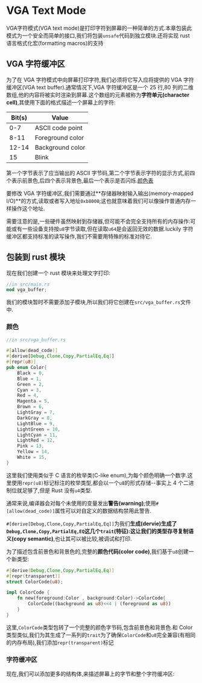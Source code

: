 # VGA Text Mode

VGA字符模式(VGA text mode)是打印字符到屏幕的一种简单的方式.本章包装此模式为一个安全而简单的接口,我们将包装`unsafe`代码到独立模块.还将实现 rust 语言格式化宏(formatting macros)的支持

## VGA 字符缓冲区

为了在 VGA 字符模式中向屏幕打印字符,我们必须将它写入应将提供的 VGA 字符缓冲区(VGA text buffer).通常情况下,VGA 字符缓冲区是一个 25 行,80 列的二维数组,他的内容将被实时渲染到屏幕.这个数组的元素被称为**字符单元(character cell)**,其使用下面的格式描述一个屏幕上的字符:

|Bit(s)|Value|
|-|-|
|0-7|ASCII code point|
|8-11|Foreground color|
|12-14|Background color|
|15|Blink|

第一个字节表示了应当输出的 ASCII 字节码,第二个字节表示字符的显示方式,前四个表示前景色,后四个表示背景色,最后一个表示是否闪烁.[颜色表](https://os.phil-opp.com/zh-CN/vga-text-mode/)

要修改 VGA 字符缓冲区,我们需要通过**存储器映射输入输出(memory-mapped I/O)**的方式,读取或者写入地址`0xb8000`;这也就意味着我们可以像操作普通内存一样操作这个地址.

需要注意的是,一些硬件虽然映射到存储器,但可能不会完全支持所有的内存操作:可能或有一些设备支持按`u8`字节读取,但在读取`u64`是会返回无效的数据.luckily 字符缓冲区都支持标准的读写操作,我们不需要用特殊的标准对待它.

## 包装到 rust 模块

现在我们创建一个 rust 模块来处理文字打印:

```rust
//in src/main.rs
mod vga_buffer;
```

我们的模块暂时不需要添加子模块,所以我们将它创建在`src/vga_buffer.rs`文件中.

### 颜色

```rust
//in src/vga_buffer.rs

#[allow(dead_code)]
#[derive[Debug,Clone,Copy,PartialEq,Eq]]
#[repr(u8)]
pub enum Color{
    Black = 0,
    Blue = 1,
    Green = 2,
    Cyan = 3,
    Red = 4,
    Magenta = 5,
    Brown = 6,
    LightGray = 7,
    DarkGray = 8,
    LightBlue = 9,
    LightGreen = 10,
    LightCyan = 11,
    LightRed = 12,
    Pink = 13,
    Yellow = 14,
    White = 15,
}
```

这里我们使用类似于 C 语言的枚举类(C-like enum),为每个颜色明确一个数字.这里使用`repr(u8)`标记标注的枚举类型,都会以一个`u8`的形式存储--事实上 4 个二进制位就足够了,但是 Rust 没有`u4`类型.

通常来说,编译器会对每个未使用的变量发出**警告(warning)**;使用`#[allow(dead_code)]`属性可以对自定义的数据结构禁用此警告.

`#[derive[Debug,Clone,Copy,PartialEq,Eq]]`为我们**生成(dervie)**生成了`Debug,Clone,Copy,PartialEq,EQ`这几个`trait`(特征):这让我们的类型存寻**复制语义(copy semantic)**,也让其可以被比较,被调试和打印.

为了描述包含前景色和背景色的,完整的**颜色代码(color code)**,我们基于`u8`创建一个新类型:

```rust
#[derive(Debug,Clone,Copy,PartialEq,Eq)]
#[repr(transparent)]
struct ColorCode(u8);

impl ColorCode {
    fn new(foreground:Color , background:Color)->ColorCode{
        ColorCode((background as u8)<<4 | (foreground as u8))
    }
}
```

这里,`ColorCode`类型包转了一个完整的颜色字节码,包含前景色和背景色.和 Color 类型类似,我们为其生成了一系列的`trait`为了确保`ColorCode`和`u8`完全兼容(有相同的内存布局),我们添加`repr(transparent)`标记

### 字符缓冲区

现在,我们可以添加更多的结构体,来描述屏幕上的字节和整个字符缓冲区:

```rust
```